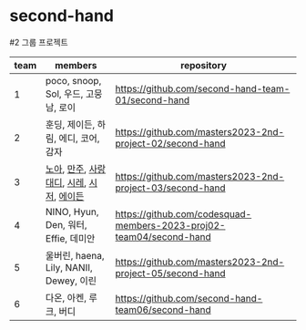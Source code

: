 # second-hand
#2 그룹 프로젝트

|team|members|repository|
|---|---|---|
|1|poco, snoop, Sol, 우드, 고뭉남, 로이|https://github.com/second-hand-team-01/second-hand|
|2|훈딩, 제이든, 하림, 에디, 코어, 감자|https://github.com/masters2023-2nd-project-02/second-hand|
|3|[노아](https://github.com/noah0316), [만주](https://github.com/JeonHyoChang), [사랑대디](https://github.com/sarangdaddy), [시레](https://github.com/dltpwns0), [시저](https://github.com/zlx454545), [에이든](https://github.com/wnsqhs) | https://github.com/masters2023-2nd-project-03/second-hand 
|4|NINO, Hyun, Den, 워터, Effie, 데미안|https://github.com/codesquad-members-2023-proj02-team04/second-hand|
|5| 울버린, haena, Lily, NANII, Dewey, 이린 |https://github.com/masters2023-2nd-project-05/second-hand|
|6|다온, 아켄, 루크, 버디|https://github.com/second-hand-team06/second-hand|

